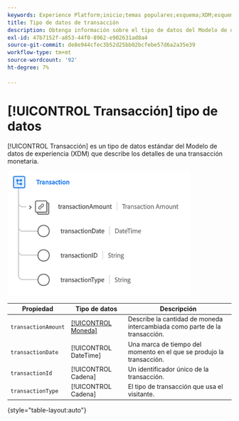 ```yaml
---
keywords: Experience Platform;inicio;temas populares;esquema;XDM;esquemas;esquemas;transacción;tipo de datos;tipo de datos;tipo de datos;
title: Tipo de datos de transacción
description: Obtenga información sobre el tipo de datos del Modelo de datos de experiencia de transacción (XDM).
exl-id: 47b7152f-a853-44f0-8962-e902631ad8a4
source-git-commit: de8e944cfec3b52d25bb02bcfebe57d6a2a35e39
workflow-type: tm+mt
source-wordcount: '92'
ht-degree: 7%

---
```


# [!UICONTROL Transacción] tipo de datos

[!UICONTROL Transacción] es un tipo de datos estándar del Modelo de datos de experiencia (XDM) que describe los detalles de una transacción monetaria.

![Estructura de transacciones](../images/data-types/transaction.png)

| Propiedad | Tipo de datos | Descripción |
| --- | --- | --- |
| `transactionAmount` | [[!UICONTROL Moneda]](./currency.md) | Describe la cantidad de moneda intercambiada como parte de la transacción. |
| `transactionDate` | [!UICONTROL DateTime] | Una marca de tiempo del momento en el que se produjo la transacción. |
| `transactionId` | [!UICONTROL Cadena] | Un identificador único de la transacción. |
| `transactionType` | [!UICONTROL Cadena] | El tipo de transacción que usa el visitante. |

{style="table-layout:auto"}
